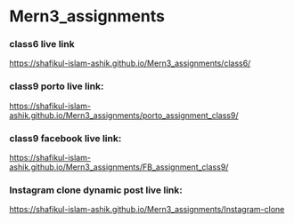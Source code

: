 # Mern3_assignments

### class6 live link
https://shafikul-islam-ashik.github.io/Mern3_assignments/class6/

### class9 porto live link:
https://shafikul-islam-ashik.github.io/Mern3_assignments/porto_assignment_class9/

### class9 facebook live link:
https://shafikul-islam-ashik.github.io/Mern3_assignments/FB_assignment_class9/

### Instagram clone dynamic post live link:
https://shafikul-islam-ashik.github.io/Mern3_assignments/Instagram-clone
